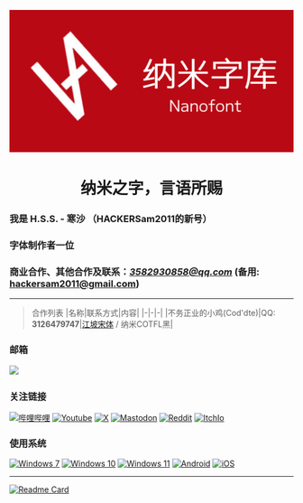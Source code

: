 ![NFLOGO](NANOFONT.png)
<div align=center>
<h1>纳米之字，言语所赐</h1>
</div>

<h3>我是 <b>H.S.S. - 寒沙</b> （HACKERSam2011的新号） <h3>

### 字体制作者一位

### 商业合作、其他合作及联系：*3582930858@qq.com* (备用: hackersam2011@gmail.com)
--------
> 合作列表
> |名称|联系方式|内容|
> |-|-|-|
> |不务正业的小鸡(Cod'dte)|QQ: **3126479747**|[江坡宋体](https://github.com/buwuzhengyedexiaoji/huaguansongti) / 纳米COTFL黑|


### 邮箱
[![](https://img.shields.io/badge/3582930858-%40qq.com-royalblue?style=flat-square&logoColor=f25060)](mailto:3582930858@qq.com)

### 关注链接

[![哔哩哔哩](https://img.shields.io/badge/NANOFONT%20HSS-00a1d6?style=flat-square&logo=Bilibili&logoColor=ffffff)](https://space.bilibili.com/1914355599)
[![Youtube](https://img.shields.io/badge/F_HSS-ff0000?style=flat-square&logo=Youtube&logoColor=ffffff)](https://www.youtube.com/@F_HSS)
[![X](https://img.shields.io/badge/HSS_HACKERSam-000000?style=flat-square&logo=X&logoColor=ffffff)](https://x.com/HSS_HACKERSam)
[![Mastodon](https://img.shields.io/badge/NANOFONT_HSS-4B0082?style=flat-square&logo=Mastodon&logoColor=ffffff)](https://mastodon.social/@nanofont_hss)
[![Reddit](https://img.shields.io/badge/Hansha2011-FF8247?style=flat-square&logo=Reddit&logoColor=ffffff)](https://www.reddit.com/user/hansha2011/)
[![ItchIo](https://img.shields.io/badge/Hansha2011-FF6A6A?style=flat-square&logo=itch.io&logoColor=ffffff)](https://hansha2011.itch.io/)

### 使用系统
[![Windows 7](https://img.shields.io/badge/Windows%207-00adef?style=flat-square&logo=windows&logoColor=ffffff)](#)
[![Windows 10](https://img.shields.io/badge/Windows%2010-00adef?style=flat-square&logo=windows&logoColor=ffffff)](#)
[![Windows 11](https://img.shields.io/badge/Windows%2011-00adef?style=flat-square&logo=windows&logoColor=ffffff)](#)
[![Android](https://img.shields.io/badge/Android-3DDC84?style=flat-square&logo=Android&logoColor=FFFFFF)](#)
[![iOS](https://img.shields.io/badge/iOS-8A2BE2?style=flat-square&logo=iOS&logoColor=FFFFFF)](#)


--------

[![Readme Card](https://github-readme-stats-one-bice.vercel.app/api?username=Hansha2011&show_icons=true&role=OWNER,ORGANIZATION_MEMBER,COLLABORATOR)](#)

<!--
--------
> [!WARNING]
>
> 1.商业合作不接任何打印、文章、书籍、检错字等其他的无关工作
>
> 2.请认准NanoFont字库行业，拒绝盗版
>
> 3.本字库制造的字体统一按照OFL、COTFL等等协议精改，有允许修改和不允许修改的，请仔细辨认！

> [!IMPORTANT]
>
> 如果我制造的成品中，有错误的地方，请尽快联系，以解决相关问题
-->


<!--
-->
